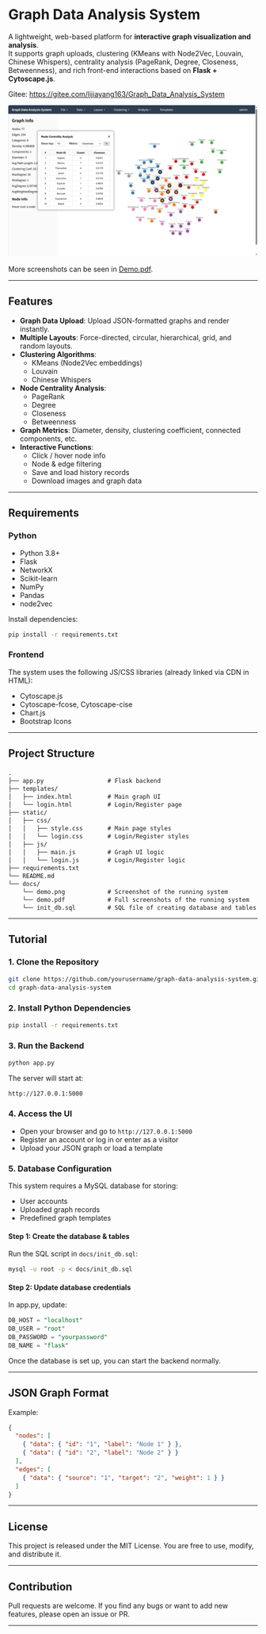 # Graph Data Analysis System

A lightweight, web-based platform for **interactive graph visualization and analysis**.  
It supports graph uploads, clustering (KMeans with Node2Vec, Louvain, Chinese Whispers), centrality analysis (PageRank, Degree, Closeness, Betweenness), and rich front-end interactions based on **Flask + Cytoscape.js**.

Gitee: https://gitee.com/lijiayang163/Graph_Data_Analysis_System

![Demo Screenshot](docs/centrality.png)

More screenshots can be seen in [Demo.pdf](docs/demo.pdf).

---

## Features

- **Graph Data Upload**: Upload JSON-formatted graphs and render instantly.
- **Multiple Layouts**: Force-directed, circular, hierarchical, grid, and random layouts.
- **Clustering Algorithms**:
  - KMeans (Node2Vec embeddings)
  - Louvain
  - Chinese Whispers
- **Node Centrality Analysis**:
  - PageRank
  - Degree
  - Closeness
  - Betweenness
- **Graph Metrics**: Diameter, density, clustering coefficient, connected components, etc.
- **Interactive Functions**:
  - Click / hover node info
  - Node & edge filtering
  - Save and load history records
  - Download images and graph data

---

## Requirements

### Python
- Python 3.8+
- Flask
- NetworkX
- Scikit-learn
- NumPy
- Pandas
- node2vec

Install dependencies:
```bash
pip install -r requirements.txt
````

### Frontend

The system uses the following JS/CSS libraries (already linked via CDN in HTML):

* Cytoscape.js
* Cytoscape-fcose, Cytoscape-cise
* Chart.js
* Bootstrap Icons

---

## Project Structure

```
.
├── app.py                  # Flask backend
├── templates/
│   ├── index.html          # Main graph UI
│   └── login.html          # Login/Register page
├── static/
│   ├── css/
│   │   ├── style.css       # Main page styles
│   │   └── login.css       # Login/Register styles
│   ├── js/
│   │   ├── main.js         # Graph UI logic
│   │   └── login.js        # Login/Register logic
├── requirements.txt
└── README.md
└── docs/
    └── demo.png            # Screenshot of the running system
    └── demo.pdf            # Full screenshots of the running system
    └── init_db.sql         # SQL file of creating database and tables
```

---

## Tutorial

### 1. Clone the Repository

```bash
git clone https://github.com/yourusername/graph-data-analysis-system.git
cd graph-data-analysis-system
```

### 2. Install Python Dependencies

```bash
pip install -r requirements.txt
```

### 3. Run the Backend

```bash
python app.py
```

The server will start at:

```
http://127.0.0.1:5000
```

### 4. Access the UI

* Open your browser and go to `http://127.0.0.1:5000`
* Register an account or log in or enter as a visitor
* Upload your JSON graph or load a template

### 5. Database Configuration
This system requires a MySQL database for storing:
- User accounts
- Uploaded graph records
- Predefined graph templates

#### Step 1: Create the database & tables
Run the SQL script in `docs/init_db.sql`:
```bash
mysql -u root -p < docs/init_db.sql
```

#### Step 2: Update database credentials
In app.py, update:
```SQL
DB_HOST = "localhost"
DB_USER = "root"
DB_PASSWORD = "yourpassword"
DB_NAME = "flask"
```
Once the database is set up, you can start the backend normally.


---
## JSON Graph Format

Example:

```json
{
  "nodes": [
    { "data": { "id": "1", "label": "Node 1" } },
    { "data": { "id": "2", "label": "Node 2" } }
  ],
  "edges": [
    { "data": { "source": "1", "target": "2", "weight": 1 } }
  ]
}
```

---

## License

This project is released under the MIT License. You are free to use, modify, and distribute it.

---

## Contribution

Pull requests are welcome. If you find any bugs or want to add new features, please open an issue or PR.

---



